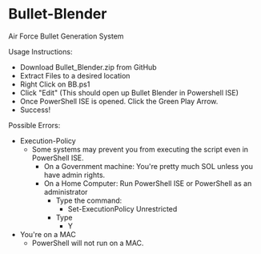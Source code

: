 # Bullet-Blender
Air Force Bullet Generation System


Usage Instructions:
- Download Bullet_Blender.zip from GitHub
- Extract Files to a desired location
- Right Click on BB.ps1
- Click "Edit"     (This should open up Bullet Blender in Powershell ISE)
- Once PowerShell ISE is opened. Click the Green Play Arrow.
- Success!


Possible Errors:
- Execution-Policy 
    - Some systems may prevent you from executing the script even in PowerShell ISE.
        -   On a Government machine: You're pretty much SOL unless you have admin rights.
        -   On a Home Computer: Run PowerShell ISE or PowerShell as an administrator
            - Type the command:
                 -  Set-ExecutionPolicy Unrestricted
            - Type 
                -  Y
- You're on a MAC
    - PowerShell will not run on a MAC.
